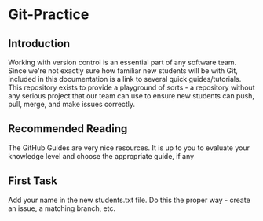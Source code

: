 # Git-Practice

## Introduction
Working with version control is an essential part of any software team. Since we're not exactly sure how familiar new students will be with Git, included in this documentation is a link to several quick guides/tutorials. This repository exists to provide a playground of sorts - a repository without any serious project that our team can use to ensure new students can push, pull, merge, and make issues correctly. 

## Recommended Reading
The GitHub Guides are very nice resources. It is up to you to evaluate your knowledge level and choose the appropriate guide, if any

## First Task
Add your name in the new students.txt file. Do this the proper way - create an issue, a matching branch, etc.  
